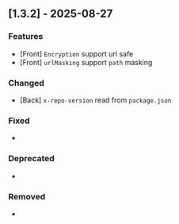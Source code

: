 ## [1.3.2] - 2025-08-27

### Features
- [Front] `Encryption` support url safe
- [Front] `urlMasking` support `path` masking

### Changed
- [Back] `x-repo-version` read from `package.json`

### Fixed
-

### Deprecated
-

### Removed
-
